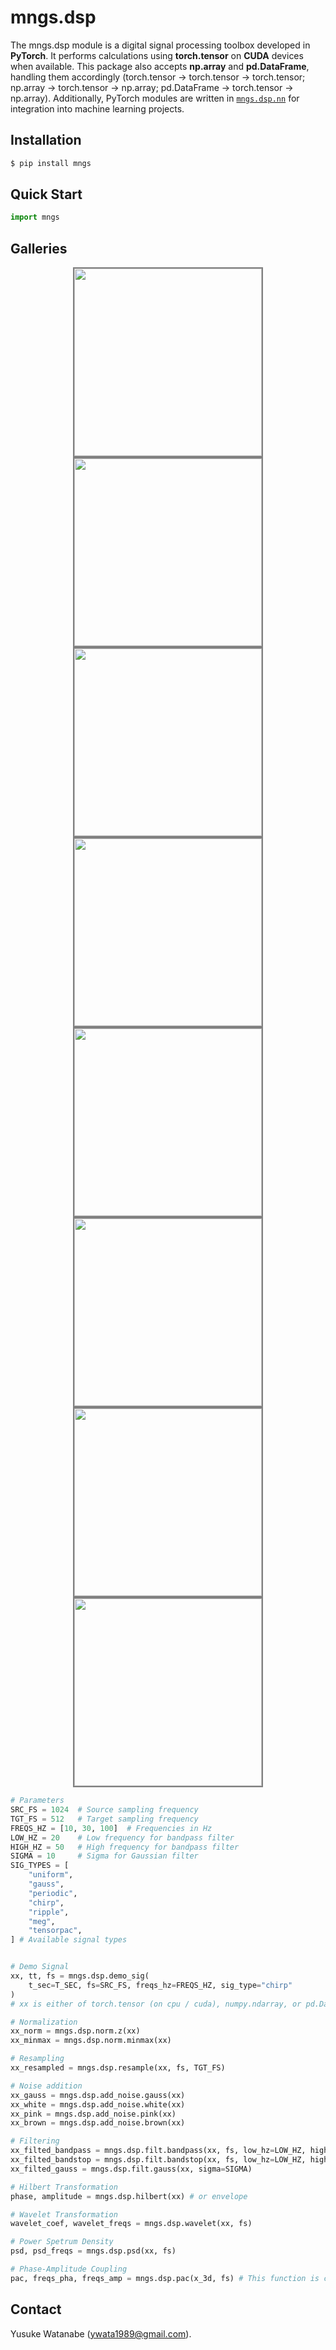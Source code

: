 # mngs.dsp
The mngs.dsp module is a digital signal processing toolbox developed in **PyTorch**. It performs calculations using **torch.tensor** on **CUDA** devices when available. This package also accepts **np.array** and **pd.DataFrame**, handling them accordingly (torch.tensor -> torch.tensor -> torch.tensor; np.array -> torch.tensor -> np.array; pd.DataFrame -> torch.tensor -> np.array). Additionally, PyTorch modules are written in [`mngs.dsp.nn`]("../nn") for integration into machine learning projects.

## Installation
```bash
$ pip install mngs
```

## Quick Start
``` python
import mngs
```

## Galleries
<div align="center">
  <img src="./_demo_sig/traces.png" height="300" style="border: 2px solid gray;">
</div>

<div align="center">
  <img src="./_resample/traces.png" height="300" style="border: 2px solid gray;">
</div>

<div align="center">
  <img src="./filt/traces.png" height="300" style="border: 2px solid gray;">
</div>

<div align="center">
  <img src="./filt/psd.png" height="300" style="border: 2px solid gray;">
</div>

<div align="center">
  <img src="./_wavelet/wavelet.png" height="300" style="border: 2px solid gray;">
</div>

<div align="center">
  <img src="./_hilbert/traces.png" height="300" style="border: 2px solid gray;">
</div>

<div align="center">
  <img src="./_modulation_index/modulation_index.png" height="300" style="border: 2px solid gray;">
</div>

<div align="center">
  <img src="./_pac/pac_with_trainable_bandpass_fp32.png" height="300" style="border: 2px solid gray;">
</div>





```python
# Parameters
SRC_FS = 1024  # Source sampling frequency
TGT_FS = 512   # Target sampling frequency
FREQS_HZ = [10, 30, 100]  # Frequencies in Hz
LOW_HZ = 20    # Low frequency for bandpass filter
HIGH_HZ = 50   # High frequency for bandpass filter
SIGMA = 10     # Sigma for Gaussian filter
SIG_TYPES = [
    "uniform",
    "gauss",
    "periodic",
    "chirp",
    "ripple",
    "meg",
    "tensorpac",
] # Available signal types


# Demo Signal
xx, tt, fs = mngs.dsp.demo_sig(
    t_sec=T_SEC, fs=SRC_FS, freqs_hz=FREQS_HZ, sig_type="chirp"
)
# xx is either of torch.tensor (on cpu / cuda), numpy.ndarray, or pd.DataFrame.

# Normalization
xx_norm = mngs.dsp.norm.z(xx)
xx_minmax = mngs.dsp.norm.minmax(xx)

# Resampling
xx_resampled = mngs.dsp.resample(xx, fs, TGT_FS)

# Noise addition
xx_gauss = mngs.dsp.add_noise.gauss(xx)
xx_white = mngs.dsp.add_noise.white(xx)
xx_pink = mngs.dsp.add_noise.pink(xx)
xx_brown = mngs.dsp.add_noise.brown(xx)

# Filtering
xx_filted_bandpass = mngs.dsp.filt.bandpass(xx, fs, low_hz=LOW_HZ, high_hz=HIGH_HZ)
xx_filted_bandstop = mngs.dsp.filt.bandstop(xx, fs, low_hz=LOW_HZ, high_hz=HIGH_HZ)
xx_filted_gauss = mngs.dsp.filt.gauss(xx, sigma=SIGMA)

# Hilbert Transformation
phase, amplitude = mngs.dsp.hilbert(xx) # or envelope

# Wavelet Transformation
wavelet_coef, wavelet_freqs = mngs.dsp.wavelet(xx, fs)

# Power Spetrum Density
psd, psd_freqs = mngs.dsp.psd(xx, fs)

# Phase-Amplitude Coupling
pac, freqs_pha, freqs_amp = mngs.dsp.pac(x_3d, fs) # This function is computationally demanding. Please monitor the RAM/VRAM usage.
```

## Contact
Yusuke Watanabe (ywata1989@gmail.com).
